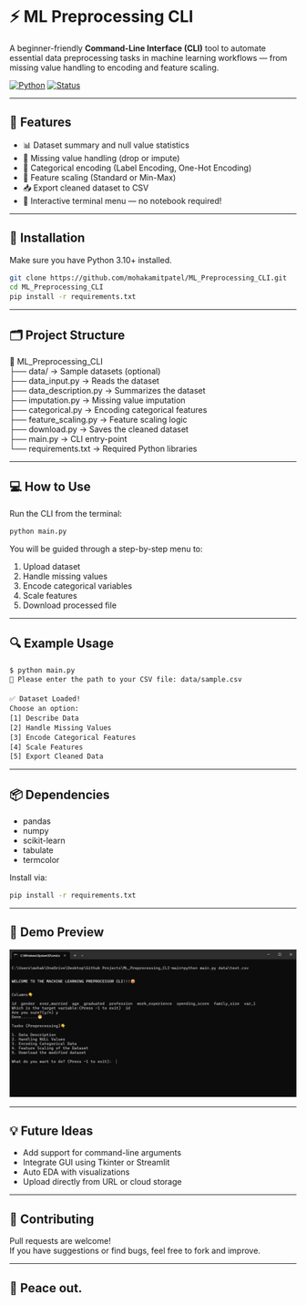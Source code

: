 # ⚡ ML Preprocessing CLI

A beginner-friendly **Command-Line Interface (CLI)** tool to automate essential data preprocessing tasks in machine learning workflows — from missing value handling to encoding and feature scaling.

[![Python](https://img.shields.io/badge/Python-3.10+-blue.svg)](https://www.python.org/)
[![Status](https://img.shields.io/badge/Project-Active-brightgreen)]()

---

## 🎯 Features

- 📊 Dataset summary and null value statistics  
- 🧹 Missing value handling (drop or impute)  
- 🧠 Categorical encoding (Label Encoding, One-Hot Encoding)  
- 📏 Feature scaling (Standard or Min-Max)  
- 📥 Export cleaned dataset to CSV  
- 🧪 Interactive terminal menu — no notebook required!

---

## 🧰 Installation

Make sure you have Python 3.10+ installed.

```bash
git clone https://github.com/mohakamitpatel/ML_Preprocessing_CLI.git
cd ML_Preprocessing_CLI
pip install -r requirements.txt
```

---

## 🗂️ Project Structure

📂 ML_Preprocessing_CLI  
├── data/ → Sample datasets (optional)  
├── data_input.py → Reads the dataset  
├── data_description.py → Summarizes the dataset  
├── imputation.py → Missing value imputation  
├── categorical.py → Encoding categorical features  
├── feature_scaling.py → Feature scaling logic  
├── download.py → Saves the cleaned dataset  
├── main.py → CLI entry-point  
└── requirements.txt → Required Python libraries

---

## 💻 How to Use

Run the CLI from the terminal:

```bash
python main.py
```

You will be guided through a step-by-step menu to:

1. Upload dataset  
2. Handle missing values  
3. Encode categorical variables  
4. Scale features  
5. Download processed file

---

## 🔍 Example Usage

```bash
$ python main.py
📁 Please enter the path to your CSV file: data/sample.csv

✅ Dataset Loaded!
Choose an option:
[1] Describe Data
[2] Handle Missing Values
[3] Encode Categorical Features
[4] Scale Features
[5] Export Cleaned Data
```

---

## 📦 Dependencies

- pandas  
- numpy  
- scikit-learn  
- tabulate  
- termcolor  

Install via:

```bash
pip install -r requirements.txt
```

---

## 🎥 Demo Preview

[![Watch the demo](https://github.com/mohakamitpatel/ML_Preprocessing_CLI/blob/main/Image.png)](https://www.youtube.com/watch?v=n2kXr99IVzU)

---

## 💡 Future Ideas

- Add support for command-line arguments  
- Integrate GUI using Tkinter or Streamlit  
- Auto EDA with visualizations  
- Upload directly from URL or cloud storage  

---

## 🤝 Contributing

Pull requests are welcome!  
If you have suggestions or find bugs, feel free to fork and improve.

---

## 🫡 Peace out.

